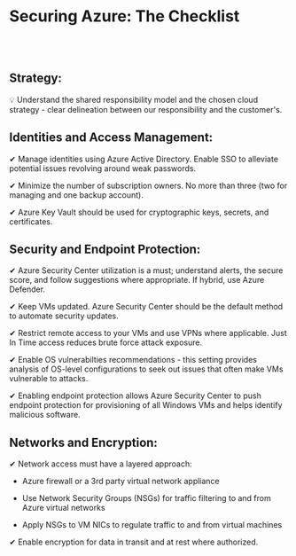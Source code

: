 # Securing Azure: The Checklist
<br>
<br>

<h2>Strategy:</h2>

💡 Understand the shared responsibility model and the chosen cloud strategy - clear delineation between our responsibility and the customer's.

<h2>Identities and Access Management:</h2>

✔ Manage identities using Azure Active Directory. Enable SSO to alleviate potential issues revolving around weak passwords.

✔ Minimize the number of subscription owners. No more than three (two for managing and one backup account).

✔ Azure Key Vault should be used for cryptographic keys, secrets, and certificates.

<h2>Security and Endpoint Protection:</h2>

✔ Azure Security Center utilization is a must; understand alerts, the secure score, and follow suggestions where appropriate. If hybrid, use Azure Defender.

✔ Keep VMs updated. Azure Security Center should be the default method to automate security updates.

✔ Restrict remote access to your VMs and use VPNs where applicable. Just In Time access reduces brute force attack exposure.

✔ Enable OS vulnerabilties recommendations - this setting provides analysis of OS-level configurations to seek out issues that often make VMs vulnerable to attacks.

✔ Enabling endpoint protection allows Azure Security Center to push endpoint protection for provisioning of all Windows VMs and helps identify malicious software.

<h2>Networks and Encryption:</h2>

✔ Network access must have a layered approach:

  * Azure firewall or a 3rd party virtual network appliance
  
  *  Use Network Security Groups (NSGs) for traffic filtering to and from Azure virtual networks
  
  * Apply NSGs to VM NICs to regulate traffic to and from virtual machines
  
✔ Enable encryption for data in transit and at rest where authorized.



